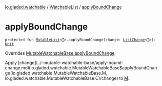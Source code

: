 [io.gladed.watchable](../index.md) / [WatchableList](index.md) / [applyBoundChange](./apply-bound-change.md)

# applyBoundChange

`protected fun `[`MutableList`](https://kotlinlang.org/api/latest/jvm/stdlib/kotlin.collections/-mutable-list/index.html)`<`[`T`](index.md#T)`>.applyBoundChange(change: `[`ListChange`](../-list-change/index.md)`<`[`T`](index.md#T)`>): `[`Unit`](https://kotlinlang.org/api/latest/jvm/stdlib/kotlin/-unit/index.html)

Overrides [MutableWatchableBase.applyBoundChange](../-mutable-watchable-base/apply-bound-change.md)

Apply [change](../-mutable-watchable-base/apply-bound-change.md#io.gladed.watchable.MutableWatchableBase$applyBoundChange(io.gladed.watchable.MutableWatchableBase.M, io.gladed.watchable.MutableWatchableBase.C)/change) to [M](../-mutable-watchable-base/index.md#M).

